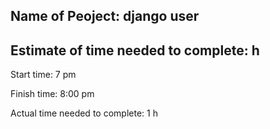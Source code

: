 ## Name of Peoject: django user
## Estimate of time needed to complete: h
Start time: 7 pm

Finish time: 8:00 pm

Actual time needed to complete: 1 h


